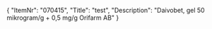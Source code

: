 {
  "ItemNr": "070415",
  "Title": "test",
  "Description": "Daivobet, gel 50 mikrogram/g + 0,5 mg/g Orifarm AB"
}